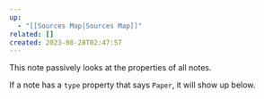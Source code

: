 ```yaml
---
up:
  - "[[Sources Map|Sources Map]]"
related: []
created: 2023-08-28T02:47:57
---
```

This note passively looks at the properties of all notes.

If a note has a `type` property that says `Paper`, it will show up below.

